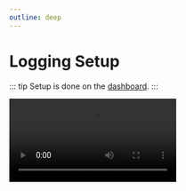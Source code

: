 ```yaml
---
outline: deep
---
```


# Logging Setup

::: tip
Setup is done on the [dashboard](../../core/dashboard).
:::

<video controls="controls" src="../../images/logging/setup.mp4" />

## Message Events

- Message edit
- Message delete: Individual and bulk message deletions

### Message retention limits

Arcane only stores messages sent after message logs are enabled & only for the stated retention periods below. Messages which are edited will have their retention period reset. Messages will only be logged if they are being stored by Arcane.

| **Tier** | **Message Retention** |
| - | - |
| Free | 1 hour |
| Premium | 12 hours |

### Exempt Channels

Arcane will not post logs for messages in these channels.

## Server Events

- Channel create
- Channel delete
- Role create
- Role delete
- Role update
- Server update: Name & other various setting
- Emojis update: Creation, updates, and deletions
- Thread create
- Thread delete
- Thread update

### Exempt Channels Update Channels

Arcane will not post channel update logs for these channels.

## Member Events

- Member joined
- Member left
- Member roles changed
- Member nickname changed

## Voice Events

- Join voice channel
- Move voice channel
- Leave voice channel
- User mute state changes<sup>*</sup>
- User deaf state changes<sup>*</sup>
- User video or stream state changes<sup>*</sup>

<sup>*A debouncer will prevent users from spamming your logs by spamming mute/unmute/etc</sup>

## Command Events

- Arcane commands ran
- Other bot commands ran (slash commands only)
